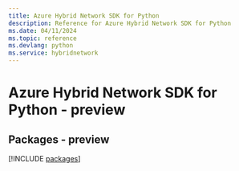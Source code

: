 ```yaml
---
title: Azure Hybrid Network SDK for Python
description: Reference for Azure Hybrid Network SDK for Python
ms.date: 04/11/2024
ms.topic: reference
ms.devlang: python
ms.service: hybridnetwork
---
```

# Azure Hybrid Network SDK for Python - preview
## Packages - preview
[!INCLUDE [packages](hybrid-network-index.md)]